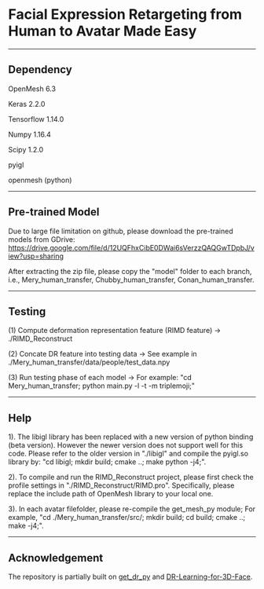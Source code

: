 # Facial Expression Retargeting from Human to Avatar Made Easy

-------------------------------------------------------------

## Dependency

OpenMesh 6.3

Keras 2.2.0

Tensorflow 1.14.0

Numpy 1.16.4

Scipy 1.2.0

pyigl

openmesh (python)

-------------------------------------------------------------

## Pre-trained Model

Due to large file limitation on github, please download the pre-trained models from GDrive: https://drive.google.com/file/d/12UQFhxCibE0DWai6sVerzzQAQGwTDpbJ/view?usp=sharing

After extracting the zip file, please copy the "model" folder to each branch, i.e., Mery_human_transfer, Chubby_human_transfer, Conan_human_transfer.

------------------------------------------------------------

## Testing

(1) Compute deformation representation feature (RIMD feature)  -> ./RIMD_Reconstruct

(2) Concate DR feature into testing data -> See example in ./Mery_human_transfer/data/people/test_data.npy

(3) Run testing phase of each model -> For example: "cd Mery_human_transfer;  python main.py -l -t -m triplemoji;"

-------------------------------------------------------------

## Help

1). The libigl library has been replaced with a new version of python binding (beta version). However the newer version does not support well for this code. Please refer to the older version in "./libigl" and compile the pyigl.so library by: "cd libigl; mkdir build; cmake ..; make python -j4;".

2). To compile and run the RIMD_Reconstruct project, please first check the profile settings in "./RIMD_Reconstruct/RIMD.pro". Specifically, please replace the include path of OpenMesh library to your local one. 

3). In each avatar filefolder, please re-compile the get_mesh_py module; For example, "cd ./Mery_human_transfer/src/; mkdir build; cd build; cmake ..; make -j4;". 


----------------------------------------------------------------

## Acknowledgement

The repository is partially built on [get_dr_py](https://github.com/QianyiWu/get_dr_py) and [DR-Learning-for-3D-Face](https://github.com/zihangJiang/DR-Learning-for-3D-Face).
